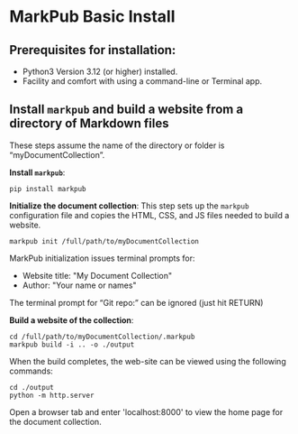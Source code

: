 # MarkPub Basic Install

## Prerequisites for installation:  
- Python3 Version 3.12 (or higher) installed.  
- Facility and comfort with using a command-line or Terminal app.  

## Install `markpub` and build a website from a directory of Markdown files  
These steps assume the name of the directory or folder is “myDocumentCollection”.  

**Install `markpub`**:  
```shell
pip install markpub
```

**Initialize the document collection**:
This step sets up the `markpub` configuration file and copies the HTML, CSS, and JS files needed to build a website.  
```shell
markpub init /full/path/to/myDocumentCollection
```

MarkPub initialization issues terminal prompts for:  

- Website title: "My Document Collection"
- Author: "Your name or names"  

The terminal prompt for “Git repo:” can be ignored (just hit RETURN)  

**Build a website of the collection**:  

```shell
cd /full/path/to/myDocumentCollection/.markpub
markpub build -i .. -o ./output
```  

When the build completes, the web-site can be viewed using the following commands:  
```shell
cd ./output
python -m http.server
```  

Open a browser tab and enter 'localhost:8000' to view the home page for the document collection.  

